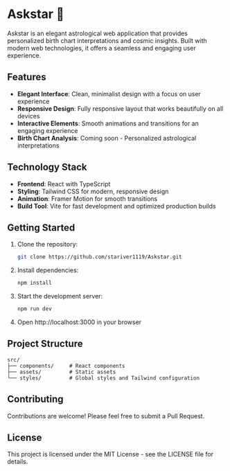 # Askstar 🌟

Askstar is an elegant astrological web application that provides personalized birth chart interpretations and cosmic insights. Built with modern web technologies, it offers a seamless and engaging user experience.

## Features

- **Elegant Interface**: Clean, minimalist design with a focus on user experience
- **Responsive Design**: Fully responsive layout that works beautifully on all devices
- **Interactive Elements**: Smooth animations and transitions for an engaging experience
- **Birth Chart Analysis**: Coming soon - Personalized astrological interpretations

## Technology Stack

- **Frontend**: React with TypeScript
- **Styling**: Tailwind CSS for modern, responsive design
- **Animation**: Framer Motion for smooth transitions
- **Build Tool**: Vite for fast development and optimized production builds

## Getting Started

1. Clone the repository:
   ```bash
   git clone https://github.com/stariver1119/Askstar.git
   ```

2. Install dependencies:
   ```bash
   npm install
   ```

3. Start the development server:
   ```bash
   npm run dev
   ```

4. Open http://localhost:3000 in your browser

## Project Structure

```
src/
├── components/     # React components
├── assets/         # Static assets
└── styles/         # Global styles and Tailwind configuration
```

## Contributing

Contributions are welcome! Please feel free to submit a Pull Request.

## License

This project is licensed under the MIT License - see the LICENSE file for details.
